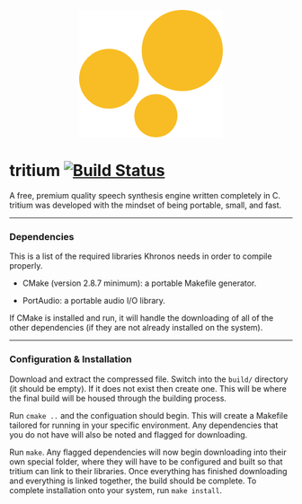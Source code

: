 <p align="center">
    <img src="media/tritium-logo.png" alt="Tritium Logo">
</p>

# tritium [![Build Status](https://travis-ci.org/syb0rg/tritium.svg?branch=master)](https://travis-ci.org/syb0rg/tritium)

A free, premium quality speech synthesis engine written completely in C.  tritium was developed with the mindset of being portable, small, and fast.

---

### Dependencies

This is a list of the required libraries Khronos needs in order to compile properly.

- CMake (version 2.8.7 minimum): a portable Makefile generator.

- PortAudio: a portable audio I/O library.

If CMake is installed and run, it will handle the downloading of all of the other dependencies (if they are not already installed on the system).

---

### Configuration & Installation

Download and extract the compressed file.  Switch into the `build/` directory (it should be empty). If it does not exist then create one. This will be where the final build will be housed through the building process.

Run `cmake ..` and the configuation should begin.  This will create a Makefile tailored for running in your specific environment.  Any dependencies that you do not have will also be noted and flagged for downloading.

Run `make`.  Any flagged dependencies will now begin downloading into their own special folder, where they will have to be configured and built so that tritium can link to their libraries.  Once everything has finished downloading and everything is linked together, the build should be complete.  To complete installation onto your system, run `make install`.